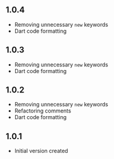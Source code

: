 ## 1.0.4

- Removing unnecessary `new` keywords
- Dart code formatting

## 1.0.3

- Removing unnecessary `new` keywords
- Dart code formatting

## 1.0.2

- Removing unnecessary `new` keywords
- Refactoring comments
- Dart code formatting

## 1.0.1

- Initial version created